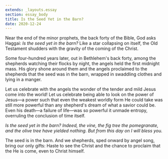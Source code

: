 ```yaml
---
extends: _layouts.essay
section: essay_body
title: Is the Seed Yet in the Barn?
date: 2020-12-24
--- 
```


Near the end of the minor prophets, the back forty of the Bible, God asks Haggai: *Is the seed yet in the barn?*  Like a star collapsing on itself, the Old Testament shudders with the gravity of the coming of the Christ.

Some four-hundred years later, out in Bethlehem's back forty, among the shepherds watching their flocks by night, the angels held the first midnight mass. His glory shone around them and the angels proclaimed to the shepherds that the seed was in the barn, wrapped in swaddling clothes and lying in a manger.

Let us celebrate with the angels the wonder of the tender and mild Jesus come into the world!  Let us celebrate being able to look on the power of Jesus—a power such that even the weakest worldly form He could take was still more powerful than any shepherd's dream of what a savior could be.  Even his death—a failure of life—was so powerful it unmade entropy, overruling the conclusion of time itself.

*Is the seed yet in the barn? Indeed, the vine, the fig tree the pomegranate, and the olive tree have yielded nothing. But from this day on I will bless you.*

The seed is in the barn. And we shepherds, sped onward by angel song, bring our only gifts: Haste to see the Christ and the chance to proclaim that the He is come, even to Christ himself.